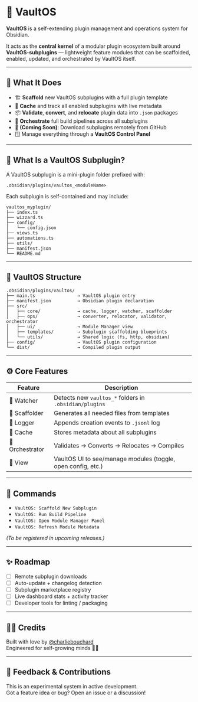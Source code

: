 # 🧠 VaultOS

**VaultOS** is a self-extending plugin management and operations system for Obsidian.

It acts as the **central kernel** of a modular plugin ecosystem built around **VaultOS-subplugins** — lightweight feature modules that can be scaffolded, enabled, updated, and orchestrated by VaultOS itself.

---

## 🚀 What It Does

- 🏗️ **Scaffold** new VaultOS subplugins with a full plugin template
- 🧠 **Cache** and track all enabled subplugins with live metadata
- 📦 **Validate**, **convert**, and **relocate** plugin data into `.json` packages
- 🔄 **Orchestrate** full build pipelines across all subplugins
- 📡 **(Coming Soon)**: Download subplugins remotely from GitHub
- 🪟 Manage everything through a **VaultOS Control Panel**

---

## 🧩 What Is a VaultOS Subplugin?

A VaultOS subplugin is a mini-plugin folder prefixed with:

```
.obsidian/plugins/vaultos_<moduleName>
```

Each subplugin is self-contained and may include:

```
vaultos_myplugin/
├── index.ts
├── wizzard.ts
├── config/
│   └── config.json
├── views.ts
├── automations.ts
├── utils/
├── manifest.json
└── README.md
```

---

## 📂 VaultOS Structure

```
.obsidian/plugins/vaultos/
├── main.ts                → VaultOS plugin entry
├── manifest.json          → Obsidian plugin declaration
├── src/
│   ├── core/              → cache, logger, watcher, scaffolder
│   ├── ops/               → converter, relocator, validator, orchestrator
│   ├── ui/                → Module Manager view
│   ├── templates/         → Subplugin scaffolding blueprints
│   └── utils/             → Shared logic (fs, http, obsidian)
├── config/                → VaultOS plugin configuration
└── dist/                  → Compiled plugin output
```

---

## ⚙️ Core Features

| Feature | Description |
|--------|-------------|
| 🔁 Watcher | Detects new `vaultos_*` folders in `.obsidian/plugins` |
| 🧱 Scaffolder | Generates all needed files from templates |
| 📓 Logger | Appends creation events to `.jsonl` log |
| 🧠 Cache | Stores metadata about all subplugins |
| 🔨 Orchestrator | Validates → Converts → Relocates → Compiles |
| 🧩 View | VaultOS UI to see/manage modules (toggle, open config, etc.) |

---

## 🧪 Commands

- `VaultOS: Scaffold New Subplugin`
- `VaultOS: Run Build Pipeline`
- `VaultOS: Open Module Manager Panel`
- `VaultOS: Refresh Module Metadata`

*(To be registered in upcoming releases.)*

---

## ✨ Roadmap

- [ ] Remote subplugin downloads
- [ ] Auto-update + changelog detection
- [ ] Subplugin marketplace registry
- [ ] Live dashboard stats + activity tracker
- [ ] Developer tools for linting / packaging

---

## 👩‍💻 Credits

Built with love by [@charliebouchard](https://github.com/charliebouchard)  
Engineered for self-growing minds 🧠✨

---

## 📢 Feedback & Contributions

This is an experimental system in active development.  
Got a feature idea or bug? Open an issue or a discussion!
